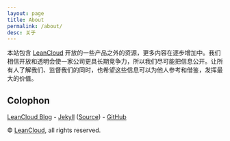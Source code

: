 ```yaml
---
layout: page
title: About
permalink: /about/
desc: 关于
---
```


本站包含 [LeanCloud](http://leancloud.cn/) 开放的一些产品之外的资源，更多内容在逐步增加中。我们相信开放和透明会使一家公司更具长期竞争力，所以我们尽可能把信息公开。让所有人了解我们、监督我们的同时，也希望这些信息可以为他人参考和借鉴，发挥最大的价值。

## Colophon

[LeanCloud Blog](http://blog.leancloud.cn/) -
[Jekyll](http://jekyllrb.com/) ([Source](https://github.com/leancloud/open)) -
[GitHub](http://github.com/)

&copy; [LeanCloud](http://leancloud.cn/), all rights reserved.
